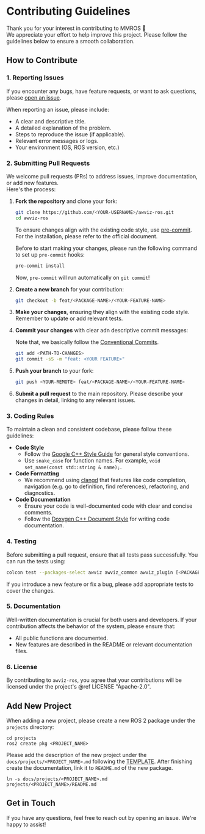 # Contributing Guidelines

Thank you for your interest in contributing to MMROS 🚀  
We appreciate your effort to help improve this project. Please follow the guidelines below to ensure a smooth collaboration.

## How to Contribute

### 1. Reporting Issues

If you encounter any bugs, have feature requests, or want to ask questions, please [open an issue](https://github.com/ktro2828/mmros/issues).

When reporting an issue, please include:

- A clear and descriptive title.
- A detailed explanation of the problem.
- Steps to reproduce the issue (if applicable).
- Relevant error messages or logs.
- Your environment (OS, ROS version, etc.)

### 2. Submitting Pull Requests

We welcome pull requests (PRs) to address issues, improve documentation, or add new features.  
Here's the process:

1. **Fork the repository** and clone your fork:

   ```bash
   git clone https://github.com/<YOUR-USERNAME>/awviz-ros.git
   cd awviz-ros
   ```

   To ensure changes align with the existing code style, use [pre-commit](https://pre-commit.com/).  
   For the installation, please refer to the official document.

   Before to start making your changes, please run the following command to set up `pre-commit` hooks:

   ```bash
   pre-commit install
   ```

   Now, `pre-commit` will run automatically on `git commit`!

2. **Create a new branch** for your contribution:

   ```bash
   git checkout -b feat/<PACKAGE-NAME>/<YOUR-FEATURE-NAME>
   ```

3. **Make your changes**, ensuring they align with the existing code style. Remember to update or add relevant tests.

4. **Commit your changes** with clear adn descriptive commit messages:

   Note that, we basically follow the [Conventional Commits](https://www.conventionalcommits.org/).

   ```bash
   git add <PATH-TO-CHANGES>
   git commit -sS -m "feat: <YOUR FEATURE>"
   ```

5. **Push your branch** to your fork:

   ```bash
   git push <YOUR-REMOTE> feat/<PACKAGE-NAME>/<YOUR-FEATURE-NAME>
   ```

6. **Submit a pull request** to the main repository. Please describe your changes in detail, linking to any relevant issues.

### 3. Coding Rules

To maintain a clean and consistent codebase, please follow these guidelines:

- **Code Style**
  - Follow the [Google C++ Style Guide](https://google.github.io/styleguide/cppguide.html) for general style conventions.
  - Use `snake_case` for function names. For example, `void set_name(const std::string & name);`.
- **Code Formatting**
  - We recommend using [clangd](https://clangd.llvm.org/) that features like code completion, navigation (e.g. go to definition, find references), refactoring, and diagnostics.
- **Code Documentation**
  - Ensure your code is well-documented code with clear and concise comments.
  - Follow the [Doxygen C++ Document Style](https://www.doxygen.nl/manual/index.html) for writing code documentation.

### 4. Testing

Before submitting a pull request, ensure that all tests pass successfully. You can run the tests using:

```bash
colcon test --packages-select awviz awviz_common awviz_plugin [<PACKAGES>..]
```

If you introduce a new feature or fix a bug, please add appropriate tests to cover the changes.

### 5. Documentation

Well-written documentation is crucial for both users and developers. If your contribution affects the behavior of the system, please ensure that:

- All public functions are documented.
- New features are described in the README or relevant documentation files.

### 6. License

By contributing to `awviz-ros`, you agree that your contributions will be licensed under the project's @ref LICENSE "Apache-2.0".

## Add New Project

When adding a new project, please create a new ROS 2 package under the `projects` directory:

```shell
cd projects
ros2 create pkg <PROJECT_NAME>
```

Please add the description of the new project under the `docs/projects/<PROJECT_NAME>.md` following the [TEMPLATE](./projects/TEMPLATE.md).
After finishing create the documentation, link it to `README.md` of the new package.

```shell
ln -s docs/projects/<PROJECT_NAME>.md projects/<PROJECT_NAME>/README.md
```

## Get in Touch

If you have any questions, feel free to reach out by opening an issue. We're happy to assist!
